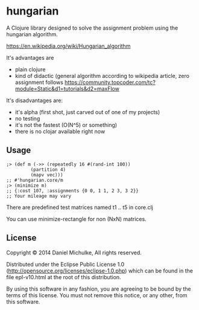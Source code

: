 # hungarian

A Clojure library designed to solve the assignment problem using the hungarian algorithm. 

https://en.wikipedia.org/wiki/Hungarian_algorithm

It's advantages are 

- plain clojure
- kind of didactic (general algorithm according to wikipedia article, zero assignment follows https://community.topcoder.com/tc?module=Static&d1=tutorials&d2=maxFlow 

It's disadvantages are:

- it's alpha (first shot, just carved out of one of my projects)
- no testing
- it's not the fastest (O(N^5) or something)
- there is no clojar available right now

## Usage

    ;> (def m (->> (repeatedly 16 #(rand-int 100))
		     (partition 4)
		     (mapv vec)))
    ;; #'hungarian.core/m
    ;> (minimize m)
    ;; {:cost 107, :assignments {0 0, 1 1, 2 3, 3 2}}
    ;; Your mileage may vary

There are predefined test matrices named t1 .. t5 in core.clj

You can use minimize-rectangle for non (NxN) matrices. 

## License

Copyright © 2014 Daniel Michulke, All rights reserved.

Distributed under the Eclipse Public License 1.0 (http://opensource.org/licenses/eclipse-1.0.php) which can be found in the file epl-v10.html at the root of this distribution.

By using this software in any fashion, you are agreeing to be bound by the terms of this license.
You must not remove this notice, or any other, from this software.

